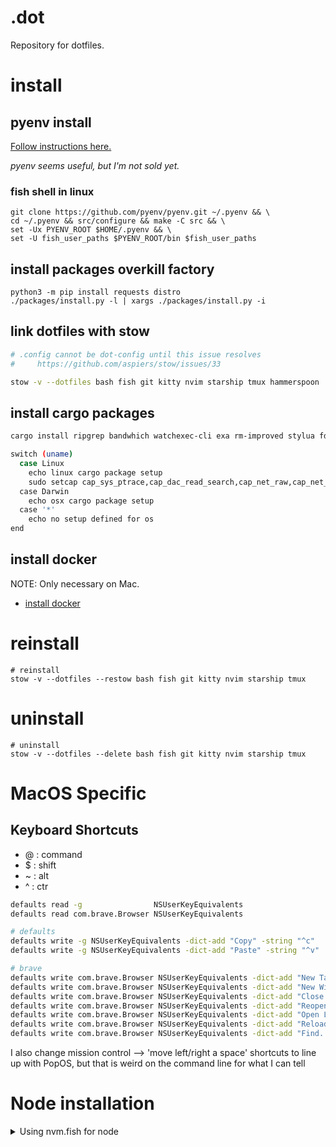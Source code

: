 # .dot

Repository for dotfiles.

# install

## pyenv install

[Follow instructions here.](https://github.com/pyenv/pyenv)

_pyenv seems useful, but I'm not sold yet._


### fish shell in linux

```
git clone https://github.com/pyenv/pyenv.git ~/.pyenv && \
cd ~/.pyenv && src/configure && make -C src && \
set -Ux PYENV_ROOT $HOME/.pyenv && \
set -U fish_user_paths $PYENV_ROOT/bin $fish_user_paths
```

## install packages overkill factory

```
python3 -m pip install requests distro
./packages/install.py -l | xargs ./packages/install.py -i
```

## link dotfiles with stow

```bash
# .config cannot be dot-config until this issue resolves
#     https://github.com/aspiers/stow/issues/33

stow -v --dotfiles bash fish git kitty nvim starship tmux hammerspoon
```

## install cargo packages

```sh
cargo install ripgrep bandwhich watchexec-cli exa rm-improved stylua fd-find bottom

switch (uname)
  case Linux
    echo linux cargo package setup
    sudo setcap cap_sys_ptrace,cap_dac_read_search,cap_net_raw,cap_net_admin+ep (which bandwhich)
  case Darwin
    echo osx cargo package setup
  case '*'
    echo no setup defined for os
end
```

## install docker

NOTE: Only necessary on Mac.

- [install docker](https://docs.docker.com/desktop/mac/install/)

# reinstall

```
# reinstall
stow -v --dotfiles --restow bash fish git kitty nvim starship tmux
```

# uninstall

```
# uninstall
stow -v --dotfiles --delete bash fish git kitty nvim starship tmux
```

# MacOS Specific

## Keyboard Shortcuts

- @ : command
- $ : shift
- ~ : alt
- ^ : ctr

```sh
defaults read -g                NSUserKeyEquivalents
defaults read com.brave.Browser NSUserKeyEquivalents
```

```sh
# defaults
defaults write -g NSUserKeyEquivalents -dict-add "Copy" -string "^c"
defaults write -g NSUserKeyEquivalents -dict-add "Paste" -string "^v"

# brave
defaults write com.brave.Browser NSUserKeyEquivalents -dict-add "New Tab"           -string "^t"
defaults write com.brave.Browser NSUserKeyEquivalents -dict-add "New Window"        -string "^n"
defaults write com.brave.Browser NSUserKeyEquivalents -dict-add "Close Tab"         -string "^w"
defaults write com.brave.Browser NSUserKeyEquivalents -dict-add "Reopen Closed Tab" -string "^\$t"
defaults write com.brave.Browser NSUserKeyEquivalents -dict-add "Open Location..."  -string "^l"
defaults write com.brave.Browser NSUserKeyEquivalents -dict-add "Reload This Page"  -string "^r"
defaults write com.brave.Browser NSUserKeyEquivalents -dict-add "Find..."           -string "^f"
```

I also change mission control --> 'move left/right a space' shortcuts to line up with
PopOS, but that is weird on the command line for what I can tell

# Node installation

<details>
  <summary>Using nvm.fish for node</summary>
```
fisher install jorgebucaran/nvm.fish
# for latest npm/node
nvm install latest
set --universal nvm_default_version latest

# or for stable
nvm install lts
set --universal nvm_default_version lts
```


* I found another good resource if nvm.fish ends up sucking. It's [fnm, the blazing fast way](https://github.com/Schniz/fnm)

</details>

# Troubleshooting


<details>
  <summary>Blow up packer</summary>

```
printf "*** packer base dir ***\n"
ls ~/.local/share/nvim/site/pack/packer
printf "*** packer opt dir ***\n"
ls ~/.local/share/nvim/site/pack/packer/opt
printf "*** packer start dir ***\n"
ls ~/.local/share/nvim/site/pack/packer/start
```

Are all your plugins there? If so,

```
rip ~/.local/share/nvim/site/pack/packer
nvim --headless -c 'exit'
nvim --headless -c 'autocmd User PackerComplete quitall' -c 'PackerSync'
```
</details>

# Notes

These were globally installed packages. This may or may not be useful if I want to replicate

/usr/local/lib
├── corepack@0.10.0
├── n@7.5.0
├── neovim@4.10.0
├── npm@8.5.5
├── prettier@2.5.1
└── yarn@1.22.17

# thanks

[Neovim from scratch](https://github.com/LunarVim/Neovim-from-scratch) and its
creator [Chris](https://github.com/ChristianChiarulli) made using neovim so
much easier. Many thanks. I got inspired from [these
dotfiles](https://github.com/lukas-reineke?tab=repositories) as well. And
thanks to my friend [Ethan](https://github.com/EthanJWright) for getting me
started with vim.

